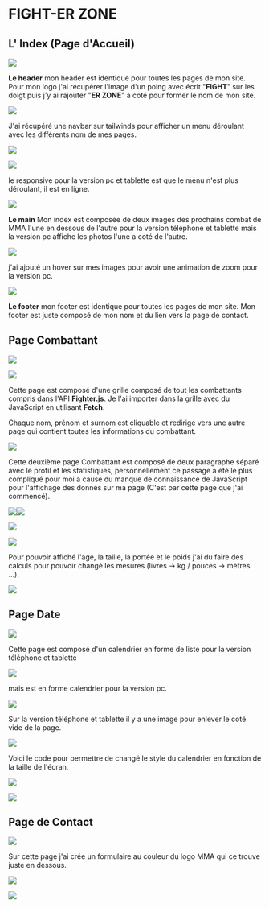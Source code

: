 # FIGHT-ER ZONE
## L' Index (Page d'Accueil)

![](https://i.postimg.cc/Bv02K9NV/Accueil-tel.png)


**Le header**
mon header est identique pour toutes les pages de mon site.
Pour mon logo j'ai récupérer l'image d'un poing avec écrit "**FIGHT**" sur les doigt puis j'y ai rajouter "**ER ZONE**" a coté pour former le nom de mon site.

![](https://i.postimg.cc/xjJcb0gR/header-logo.png)

J'ai récupéré une navbar sur tailwinds pour afficher un menu déroulant avec les différents nom de mes pages. 

![](https://i.postimg.cc/gcVb7Q0p/header-navbar-tel.png)

![](https://i.postimg.cc/7YHdWLc1/header-navbar-tel-full.png)

le responsive pour la version pc et tablette est que le menu n'est plus déroulant, il est en ligne.

![](https://i.postimg.cc/P53j4D58/header-navbar-pc.png)

**Le main**
Mon index est composée de deux images des prochains combat de MMA l'une en dessous de l'autre pour la version téléphone et tablette mais la version pc affiche les photos l'une a coté de l'autre.

![](https://i.postimg.cc/Pf4FYjxC/combat.png)

j'ai ajouté un hover sur mes images pour avoir une animation de zoom pour la version pc.

![](https://i.postimg.cc/D0QVbjZ1/hover-zoom.png)

**Le footer**
mon footer est identique pour toutes les pages de mon site.
Mon footer est juste composé de mon nom et du lien vers la page de contact.
## Page Combattant

![](https://i.postimg.cc/KjRT2ZvR/Combattant-1-tel.png)

![](https://i.postimg.cc/vTkV8pcX/Combattant-2-tel.png)

Cette page est composé d'une grille composé de tout les combattants compris dans l'API **Fighter.js**.
Je l'ai importer dans la grille avec du JavaScript en utilisant **Fetch**.


Chaque nom, prénom et surnom est cliquable et redirige vers une autre page qui contient toutes les informations du combattant.

![](https://i.postimg.cc/g2LcVxrM/grid.png)

Cette deuxième page Combattant est composé de deux paragraphe séparé avec le profil et les statistiques, personnellement ce passage a été le plus compliqué pour moi a cause du manque de connaissance de JavaScript pour l'affichage des donnés sur ma page (C'est par cette page que j'ai commencé).

![](https://i.postimg.cc/hGfyTyjN/combattant-1.png)![](https://i.postimg.cc/HxM6Prb2/combattant-2.png)

![](https://i.postimg.cc/65gtpBzC/grid2-1.png)

![](https://i.postimg.cc/5tqVgLJm/grid2-2.png)

Pour pouvoir affiché l'age, la taille, la portée et le poids j'ai du faire des calculs pour pouvoir changé les mesures (livres -> kg / pouces -> mètres ...).

![](https://i.postimg.cc/Hswfkhc2/calcul.png)

## Page Date

![](https://i.postimg.cc/QNy5qW05/Calendrier-tel.png)

Cette page est composé d'un calendrier en forme de liste pour la version téléphone et tablette 

![](https://i.postimg.cc/y6SzpM7d/calendar-tel.png)

mais est en forme calendrier pour la version pc.

![](https://i.postimg.cc/d396SQ1p/calendar-pc.png)

Sur la version téléphone et tablette il y a une image pour enlever le coté vide de la page.

![](https://i.postimg.cc/cHRBr1QC/logo-2.png)

Voici le code pour permettre de changé le style du calendrier en fonction de la taille de l'écran.

![](https://i.postimg.cc/1XzVsyBL/taille-calendar-1.png)

![](https://i.postimg.cc/5ykYtDkj/taille-calendar-2.png)

## Page de Contact

![](https://i.postimg.cc/654Zb5mP/Contact-tel.png)

Sur cette page j'ai crée un formulaire au couleur du logo MMA qui ce trouve juste en dessous.

![](https://i.postimg.cc/MZD7Z0ZB/form.png)

![](https://i.postimg.cc/cHRBr1QC/logo-2.png)
